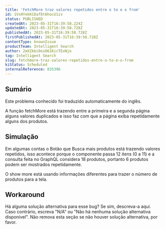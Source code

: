 ```yaml
---
title: 'FetchMore traz valores repetidos entre o to e o from'
id: 1Vx0YekKCDaf8t6hocU1iv
status: PUBLISHED
createdAt: 2023-05-31T16:39:58.224Z
updatedAt: 2023-05-31T16:39:58.728Z
publishedAt: 2023-05-31T16:39:58.728Z
firstPublishedAt: 2023-05-31T16:39:58.728Z
contentType: knownIssue
productTeam: Intelligent Search
author: 2mXZkbi0oi061KicTExNjo
tag: Intelligent Search
slug: fetchmore-traz-valores-repetidos-entre-o-to-e-o-from
kiStatus: Scheduled
internalReference: 835396
---
```


## Sumário

<div class="alert alert-info">
  <p>Este problema conhecido foi traduzido automaticamente do inglês.</p>
</div>


A função fetchMore está trazendo entre a primeira e a segunda página alguns valores duplicados e isso faz com que a página exiba repetidamente alguns dos produtos.

## Simulação



Em algumas contas o Botão que Busca mais produtos está trazendo valores repetidos, isso acontece porque o componente passa 12 itens (0 a 11) e a consulta feita no GraphQL considera 18 produtos, portanto 6 produtos podem ser mostrados repetidamente.

O show more está usando informações diferentes para trazer o número de produtos para a tela.



## Workaround


Há alguma solução alternativa para esse bug? Se sim, descreva-a aqui. Caso contrário, escreva "N/A" ou "Não há nenhuma solução alternativa disponível". Não remova esta seção se não houver solução alternativa, por favor.





